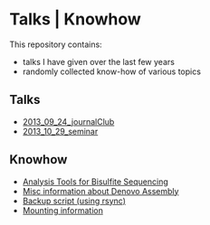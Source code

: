 Talks | Knowhow
=
This repository contains:
* talks I have given over the last few years
* randomly collected know-how of various topics



Talks
-

* [2013_09_24_journalClub](https://github.com/tadKeys/talks_knowhow/blob/master/2013_09_24_journalClub.pdf?raw=true)
* [2013_10_29_seminar](https://github.com/tadKeys/talks_knowhow/blob/master/2013_10_29_seminar.pdf?raw=true)






Knowhow
-

* [Analysis Tools for Bisulfite Sequencing](bisulfiteSeqTools.md)
* [Misc information about Denovo Assembly](denovoAssembly.md)
* [Backup script (using rsync)](backup.md)
* [Mounting information](server_mounting.md)
